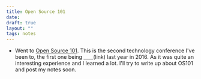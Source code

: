 ```yaml
---
title: Open Source 101
date: 
draft: true
layout: ""
tags: notes
---
```


- Went to [Open Source 101](http://opensource101.com/). This is the second technology conference I've been to, the first one being ____(link) last year in 2016. As it was quite an interesting experience and I learned a lot.  I'll try to write up about OS101 and post my notes soon.
